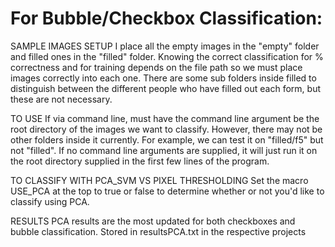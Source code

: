For Bubble/Checkbox Classification:
==========
SAMPLE IMAGES SETUP
I place all the empty images in the "empty" folder and filled ones in the "filled" folder.
Knowing the correct classification for % correctness and for training depends on the file path so we must place images correctly into each one.
There are some sub folders inside filled to distinguish between the different people who have filled out each form, but these are not necessary.

TO USE
If via command line, must have the command line argument be the root directory of the images we want to classify.
However, there may not be other folders inside it currently. For example, we can test it on "filled/f5" but not "filled". 
If no command line arguments are supplied, it will just run it on the root directory supplied in the first few lines of the program.

TO CLASSIFY WITH PCA_SVM VS PIXEL THRESHOLDING
Set the macro USE_PCA at the top to true or false to determine whether or not you'd like to classify using PCA.

RESULTS
PCA results are the most updated for both checkboxes and bubble classification. Stored in resultsPCA.txt in the respective projects